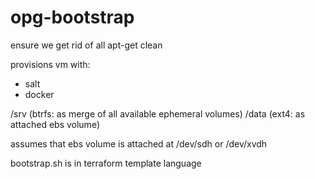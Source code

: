 # opg-bootstrap



ensure we get rid of all apt-get clean



provisions vm with:
- salt
- docker

/srv (btrfs: as merge of all available ephemeral volumes)
/data (ext4: as attached ebs volume)


assumes that ebs volume is attached at /dev/sdh or /dev/xvdh


bootstrap.sh is in terraform template language
